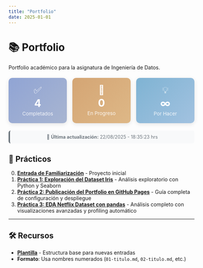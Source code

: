 ```yaml
---
title: "Portfolio"
date: 2025-01-01
---
```


# 📚 Portfolio

Portfolio académico para la asignatura de Ingeniería de Datos.

<div style="display: grid; grid-template-columns: repeat(auto-fit, minmax(150px, 1fr)); gap: 15px; margin: 20px 0;">

<div style="text-align: center; padding: 18px; background: linear-gradient(135deg, #90a4d4 0%, #a8b5d1 100%); border-radius: 10px; color: white; box-shadow: 0 3px 12px rgba(0,0,0,0.1);">
  <div style="font-size: 1.8em; margin-bottom: 3px;">✅</div>
  <div style="font-size: 2em; font-weight: bold; margin-bottom: 3px;">4</div> <!--CAMBIAR ACÁ LOS COMPLETADOS-->
  <div style="font-size: 0.95em; opacity: 0.9;">Completados</div>
</div>

<div style="text-align: center; padding: 18px; background: linear-gradient(135deg, #d4a574 0%, #deb887 100%); border-radius: 10px; color: white; box-shadow: 0 3px 12px rgba(0,0,0,0.1);">
  <div style="font-size: 1.8em; margin-bottom: 3px;">🚧</div>
  <div style="font-size: 2em; font-weight: bold; margin-bottom: 3px;">0</div> <!--CAMBIAR ACÁ LOS EN PROGRESO-->
  <div style="font-size: 0.95em; opacity: 0.9;">En Progreso</div>
</div>

<div style="text-align: center; padding: 18px; background: linear-gradient(135deg, #7fb3d3 0%, #a2c2e0 100%); border-radius: 10px; color: white; box-shadow: 0 3px 12px rgba(0,0,0,0.1);">
  <div style="font-size: 1.8em; margin-bottom: 3px;">💡</div>
  <div style="font-size: 2em; font-weight: bold; margin-bottom: 3px;">∞</div> <!--CAMBIAR ACÁ LOS POR HACER-->
  <div style="font-size: 0.95em; opacity: 0.9;">Por Hacer</div>
</div>

</div>

<div style="text-align: center; margin: 15px 0; padding: 10px; background: #f8f9fa; border-radius: 6px; border-left: 4px solid #6c757d;">
  <p style="margin: 0; font-size: 0.9em; color: #6c757d;">
    📅 <strong>Última actualización:</strong> 22/08/2025 - 18:35:23 hrs<!--CAMBIAR ACÁ LA FECHA Y HORA DE ULTIMA ACTUALIZACIÓN-->
  </p>
</div>

## 📝 Prácticos

<ol start="0">
<li><strong><a href="00-entrada-familiarizacion/">Entrada de Familiarización</a></strong> - Proyecto inicial</li>
<li><strong><a href="01-practica-iris/">Práctica 1: Exploración del Dataset Iris</a></strong> - Análisis exploratorio con Python y Seaborn</li>
<li><strong><a href="02-publicacion-portfolio-githubpages/">Práctica 2: Publicación del Portfolio en GitHub Pages</a></strong> - Guía completa de configuración y despliegue</li>
<li><strong><a href="03-eda-netflix-pandas/">Práctica 3: EDA Netflix Dataset con pandas</a></strong> - Análisis completo con visualizaciones avanzadas y profiling automático</li>
</ol>

---

## 🛠️ Recursos

- **[Plantilla](plantilla.md)** - Estructura base para nuevas entradas
- **Formato**: Usa nombres numerados (`01-titulo.md`, `02-titulo.md`, etc.)

